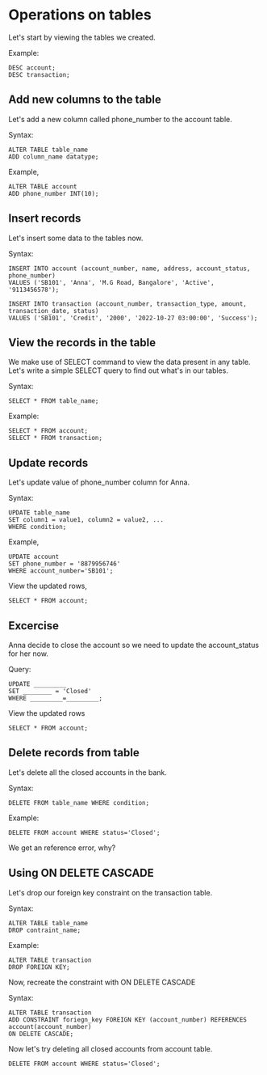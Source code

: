 # Operations on tables

Let's start by viewing the tables we created.

Example:

    DESC account;
    DESC transaction;

## Add new columns to the table

Let's add a new column called phone_number to the account table.

Syntax:

    ALTER TABLE table_name
    ADD column_name datatype;

Example,

    ALTER TABLE account
    ADD phone_number INT(10);

## Insert records

Let's insert some data to the tables now.

Syntax:

    INSERT INTO account (account_number, name, address, account_status, phone_number)
    VALUES ('SB101', 'Anna', 'M.G Road, Bangalore', 'Active', '9113456578');

    INSERT INTO transaction (account_number, transaction_type, amount, transaction_date, status)
    VALUES ('SB101', 'Credit', '2000', '2022-10-27 03:00:00', 'Success');

## View the records in the table

We make use of SELECT command to view the data present in any table. Let's write a simple SELECT query to find out what's in our tables.

Syntax:

    SELECT * FROM table_name;

Example:

    SELECT * FROM account;
    SELECT * FROM transaction;

## Update records
Let's update value of phone_number column for Anna.

Syntax:

    UPDATE table_name
    SET column1 = value1, column2 = value2, ...
    WHERE condition;

Example,

    UPDATE account
    SET phone_number = '8879956746'
    WHERE account_number='SB101';

View the updated rows,

    SELECT * FROM account;

## Excercise

Anna decide to close the account so we need to update the account_status for her now.

Query:

    UPDATE _________
    SET ________ = 'Closed'
    WHERE _________=_________;

View the updated rows

    SELECT * FROM account;

## Delete records from table

Let's delete all the closed accounts in the bank.

Syntax:

    DELETE FROM table_name WHERE condition;

Example:

    DELETE FROM account WHERE status='Closed';

We get an reference error, why?

## Using ON DELETE CASCADE

Let's drop our foreign key constraint on the transaction table.

Syntax:

    ALTER TABLE table_name
    DROP contraint_name;

Example:

    ALTER TABLE transaction
    DROP FOREIGN KEY;

Now, recreate the constraint with ON DELETE CASCADE

Syntax:

    ALTER TABLE transaction
    ADD CONSTRAINT foriegn_key FOREIGN KEY (account_number) REFERENCES account(account_number)
    ON DELETE CASCADE;

Now let's try deleting all closed accounts from account table.

    DELETE FROM account WHERE status='Closed';